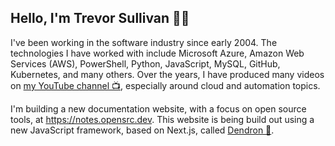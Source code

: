 ## Hello, I'm Trevor Sullivan 👋🏻

I've been working in the software industry since early 2004.
The technologies I have worked with include Microsoft Azure, Amazon Web Services (AWS), PowerShell, Python, JavaScript, MySQL, GitHub, Kubernetes, and many others. 
Over the years, I have produced many videos on [my YouTube channel 📺](https://youtube.com/trevorsullivan), especially around cloud and automation topics.

I'm building a new documentation website, with a focus on open source tools, at https://notes.opensrc.dev.
This website is being build out using a new JavaScript framework, based on Next.js, called [Dendron 🌱](https://dendron.so).
